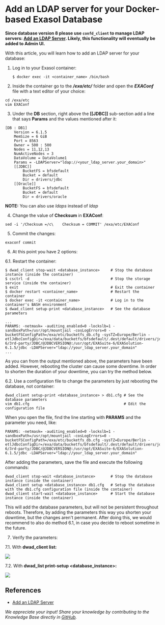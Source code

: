 # Add an LDAP server for your Docker-based Exasol Database

**Since database version 8 please use `confd_client` to manage LDAP servers: [Add an LDAP Server](https://docs.exasol.com/db/latest/administration/on-premise/manage_database/add_ldap_server.htm). Likely, this functionality will eventually be added to Admin UI.**

With this article, you will learn how to add an LDAP server for your database:

1. Log in to your Exasol container:

    ```shell
    $ docker exec -it <container_name> /bin/bash
    ```

2. Inside the container go to the ***/exa/etc/*** folder and open the ***EXAConf*** file with a text editor of your choice:

```shell
cd /exa/etc  
vim EXAConf
```

3. Under the **DB** section, right above the **[[JDBC]]** sub-section add a line that says **Params** and the values mentioned after it:

```text
[DB : DB1]  
    Version = 6.1.5  
    MemSize = 6 GiB  
    Port = 8563  
    Owner = 500 : 500  
    Nodes = 11,12,13  
    NumActiveNodes = 3  
    DataVolume = DataVolume1  
    Params = -LDAPServer="ldap://<your_ldap_server.your_domain>"  
    [[JDBC]]  
        BucketFS = bfsdefault  
        Bucket = default  
        Dir = drivers/jdbc  
    [[Oracle]]  
        BucketFS = bfsdefault  
        Bucket = default  
        Dir = drivers/oracle
```

**NOTE:** You can also use *ldaps* instead of *ldap*

4. Change the value of **Checksum** in **EXAConf**:

```shell
sed -i '/Checksum =/c\    Checksum = COMMIT' /exa/etc/EXAConf
```

5. Commit the changes:

```shell
exaconf commit
```

6. At this point you have 2 options:

6.1. Restart the container:

```shell
$ dwad_client stop-wait <database_instance>     # Stop the database instance (inside the container)  
$ csctrl -d                                     # Stop the storage service (inside the container)  
$ exit                                          # Exit the container  
$ docker restart <container_name>               # Restart the container  
$ docker exec -it <container_name>              # Log in to the container's BASH environment  
$ dwad_client setup-print <database_instance>   # See the database parameters  
  
...
PARAMS: -netmask= -auditing_enabled=0 -lockslb=1 -sandboxPath=/usr/opt/mountjail -cosLogErrors=0 -bucketFSConfigPath=/exa/etc/bucketfs_db.cfg -sysTZ=Europe/Berlin -etlJdbcConfigDir=/exa/data/bucketfs/bfsdefault/.dest/default/drivers/jdbc:/usr/opt/EXASuite-6/3rd-party/JDBC/@JDBCVERSION@:/usr/opt/EXASuite-6/EXASolution-6.1.5/jdbc -LDAPServer="ldap://your_ldap_server.your_domain"  
...
```

As you can from the output mentioned above, the parameters have been added. However, rebooting the cluster can cause some downtime. In order to shorten the duration of your downtime, you can try the method below.

6.2. Use a configuration file to change the parameters by just rebooting the database, not container:

```shell
dwad_client setup-print <database_instance> > db1.cfg # See the database parameters  
vim db1.cfg                                           # Edit the configuration file
```

When you open the file, find the line starting with **PARAMS** and the parameter you need, like:

```text
PARAMS: -netmask= -auditing_enabled=0 -lockslb=1 -sandboxPath=/usr/opt/mountjail -cosLogErrors=0 -bucketFSConfigPath=/exa/etc/bucketfs_db.cfg -sysTZ=Europe/Berlin -etlJdbcConfigDir=/exa/data/bucketfs/bfsdefault/.dest/default/drivers/jdbc:/usr/opt/EXASuite-6/3rd-party/JDBC/@JDBCVERSION@:/usr/opt/EXASuite-6/EXASolution-6.1.5/jdbc -LDAPServer="ldap://your_ldap_server.your_domain"
```

After adding the parameters, save the file and execute the following commands:

```shell
dwad_client stop-wait <database_instance>       # Stop the database instance (inside the container)  
dwad_client setup <database_instance> db1.cfg   # Setup the database with the db1.cfg configuration file (inside the container)  
dwad_client start-wait <database_instance>      # Start the database instance (inside the container)
```

This will add the database parameters, but will not be persistent throughout reboots. Therefore, by adding the parameters this way you shorten your downtime, but the changes aren't permanent. After doing this, we would recommend to also do method 6.1, in case you decide to reboot sometime in the future.

7. Verify the parameters:

7.1. With **dwad_client list:**

![](images/DWAD_LIST2.png)

7.2. With **dwad_list print-setup <database_instance>:**

![](images/DWAD_PRINT2.png)

## References

* [Add an LDAP Server](https://docs.exasol.com/db/latest/administration/on-premise/manage_database/add_ldap_server.htm)

*We appreciate your input! Share your knowledge by contributing to the Knowledge Base directly in [GitHub](https://github.com/exasol/public-knowledgebase).*
